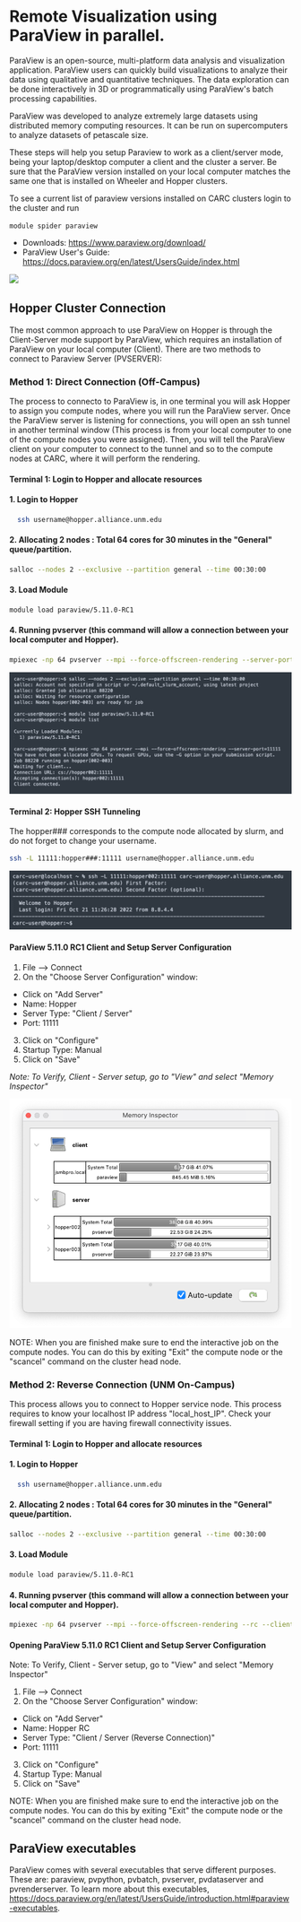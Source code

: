 # Remote Visualization using ParaView in parallel.

ParaView is an open-source, multi-platform data analysis and visualization application. ParaView users can quickly build visualizations to analyze their data using qualitative and quantitative techniques. The data exploration can be done interactively in 3D or programmatically using ParaView's batch processing capabilities.

ParaView was developed to analyze extremely large datasets using distributed memory computing resources. It can be run on supercomputers to analyze datasets of petascale size.

These steps will help you setup Paraview to work as a client/server mode, being your laptop/desktop computer a client and the cluster a server. Be sure that the ParaView version installed on your local computer matches the same one that is installed on Wheeler and Hopper clusters.

To see a current list of paraview versions installed on CARC clusters login to the cluster and run

```module spider paraview```

* Downloads: https://www.paraview.org/download/
* ParaView User's Guide: https://docs.paraview.org/en/latest/UsersGuide/index.html

![](https://github.com/UNM-CARC/QuickBytes/blob/c5ceed0f01bca6b102c0393306e602aa48189ba3/paraview_overview.png)

## Hopper Cluster Connection

The most common approach to use ParaView on Hopper is through the Client-Server mode support by ParaView, which requires an installation of ParaView on your local computer (Client). There are two methods to connect to Paraview Server (PVSERVER):

### Method 1: Direct Connection (Off-Campus)

The process to connecto to ParaView is, in one terminal you will ask Hopper to assign you compute nodes, where you will run the ParaView server. Once the ParaView server is listening for connections, you will open an ssh tunnel in another terminal window (This process is from your local computer to one of the compute nodes you were assigned). Then, you will tell the ParaView client on your computer to connect to the tunnel and so to the compute nodes at CARC, where it will perform the rendering.

#### Terminal 1: Login to Hopper and allocate resources

#### 1. Login to Hopper
```bash
  ssh username@hopper.alliance.unm.edu
```  
#### 2. Allocating 2 nodes : Total 64 cores for 30 minutes in the "General" queue/partition.

```bash
salloc --nodes 2 --exclusive --partition general --time 00:30:00
```

#### 3. Load Module
```bash
module load paraview/5.11.0-RC1
```

#### 4. Running pvserver (this command will allow a connection between your local computer and Hopper).
```bash
mpiexec -np 64 pvserver --mpi --force-offscreen-rendering --server-port=11111
```
![](https://github.com/UNM-CARC/QuickBytes/blob/c5ceed0f01bca6b102c0393306e602aa48189ba3/paraview_salloc_nodes_hopper.png)

#### Terminal 2: Hopper SSH Tunneling
The hopper### corresponds to the compute node allocated by slurm, and do not forget to change your username. 

```bash
ssh -L 11111:hopper###:11111 username@hopper.alliance.unm.edu
```
![](https://github.com/UNM-CARC/QuickBytes/blob/c5ceed0f01bca6b102c0393306e602aa48189ba3/paraview_hopper_ssh.png)

#### ParaView 5.11.0 RC1 Client and Setup Server Configuration

1. File --> Connect 
2. On the "Choose Server Configuration" window: 
* Click on "Add Server"
* Name: Hopper
* Server Type: "Client / Server"
* Port: 11111

3. Click on "Configure"
4. Startup Type: Manual
5. Click on "Save"

_Note: To Verify, Client - Server setup, go to "View" and select "Memory Inspector"_

![](https://github.com/UNM-CARC/QuickBytes/blob/c5ceed0f01bca6b102c0393306e602aa48189ba3/paraview_memory_inspector.png)

NOTE: When you are finished make sure to end the interactive job on the compute nodes. You can do this by exiting "Exit" the compute node or the "scancel" command on the cluster head node.

### Method 2: Reverse Connection (UNM On-Campus)

This process allows you to connect to Hopper service node. This process requires to know your localhost IP address "local_host_IP". Check your firewall setting if you are having firewall connectivity issues.

#### Terminal 1: Login to Hopper and allocate resources

#### 1. Login to Hopper
```bash
  ssh username@hopper.alliance.unm.edu
```  
#### 2. Allocating 2 nodes : Total 64 cores for 30 minutes in the "General" queue/partition.

```bash
salloc --nodes 2 --exclusive --partition general --time 00:30:00
```

#### 3. Load Module
```bash
module load paraview/5.11.0-RC1
```

#### 4. Running pvserver (this command will allow a connection between your local computer and Hopper).
```bash
mpiexec -np 64 pvserver --mpi --force-offscreen-rendering --rc --client-host=My_Public_IP
```

#### Opening ParaView 5.11.0 RC1 Client and Setup Server Configuration

Note: To Verify, Client - Server setup, go to "View" and select "Memory Inspector"

1. File --> Connect
2. On the "Choose Server Configuration" window:
* Click on "Add Server"
* Name: Hopper RC
* Server Type: "Client / Server (Reverse Connection)"
* Port: 11111

3. Click on "Configure"
4. Startup Type: Manual
5. Click on "Save"

NOTE: When you are finished make sure to end the interactive job on the compute nodes. You can do this by exiting "Exit" the compute node or the "scancel" command on the cluster head node.

## ParaView executables
ParaView comes with several executables that serve different purposes. These are: paraview, pvpython, pvbatch, pvserver, pvdataserver and pvrenderserver. To learn more about this executables, https://docs.paraview.org/en/latest/UsersGuide/introduction.html#paraview-executables. 

